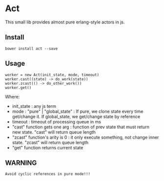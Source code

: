 
Act
===

This small lib provides almost pure erlang-style actors in js.

Install
-------

```
bower install act --save
```

Usage
-----

```
worker = new Act(init_state, mode, timeout)
worker.cast((state) -> do_work(state))
worker.zcast(() -> do_other_work())
worker.get()
```
Where:

- init_state : any js term
- mode : "pure" | "global_state" : If pure, we clone state every time get/change it. If global_state, we get/change state by reference
- timeout : timeout of processing queue in ms
- "cast" function gets one arg : function of prev state that must return new state. "cast" will return queue length
- "zcast" function's arity is 0 : it only execute something, not change inner state. "zcast" will return queue length
- "get" function returns current state

WARNING
-------

```
Avoid cyclic references in pure mode!!!
```